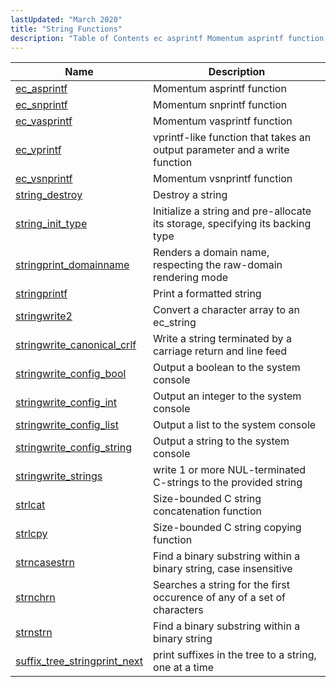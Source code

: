 ```yaml
---
lastUpdated: "March 2020"
title: "String Functions"
description: "Table of Contents ec asprintf Momentum asprintf function ec snprintf Momentum snprintf function ec vasprintf Momentum vasprintf function ec vprintf vprintf like function that takes an output parameter and a write function ec vsnprintf Momentum vsnprintf function string destroy Destroy a string string init type Initialize a string and pre..."
---
```



| Name                                                                                                                    | Description                                                                   |
|-------------------------------------------------------------------------------------------------------------------------|-------------------------------------------------------------------------------|
| [ec_asprintf](/momentum/3/3-api/apis-ec-asprintf)                                   | Momentum asprintf function                                                    |
| [ec_snprintf](/momentum/3/3-api/apis-ec-snprintf)                                   | Momentum snprintf function                                                    |
| [ec_vasprintf](/momentum/3/3-api/apis-ec-vasprintf)                                 | Momentum vasprintf function                                                   |
| [ec_vprintf](/momentum/3/3-api/apis-ec-vprintf)                                     | vprintf-like function that takes an output parameter and a write function     |
| [ec_vsnprintf](/momentum/3/3-api/apis-ec-vsnprintf)                                 | Momentum vsnprintf function                                                   |
| [string_destroy](/momentum/3/3-api/apis-string-destroy)                             | Destroy a string                                                              |
| [string_init_type](/momentum/3/3-api/apis-string-init-type)                         | Initialize a string and pre-allocate its storage, specifying its backing type |
| [stringprint_domainname](/momentum/3/3-api/apis-stringprint-domainname)             | Renders a domain name, respecting the raw-domain rendering mode               |
| [stringprintf](/momentum/3/3-api/apis-stringprintf)                                 | Print a formatted string                                                      |
| [stringwrite2](/momentum/3/3-api/apis-stringwrite-2)                                 | Convert a character array to an ec_string                                     |
| [stringwrite_canonical_crlf](/momentum/3/3-api/apis-stringwrite-canonical-crlf)     | Write a string terminated by a carriage return and line feed                  |
| [stringwrite_config_bool](/momentum/3/3-api/apis-stringwrite-config-bool)           | Output a boolean to the system console                                        |
| [stringwrite_config_int](/momentum/3/3-api/apis-stringwrite-config-int)             | Output an integer to the system console                                       |
| [stringwrite_config_list](/momentum/3/3-api/apis-stringwrite-config-list)           | Output a list to the system console                                           |
| [stringwrite_config_string](/momentum/3/3-api/apis-stringwrite-config-string)       | Output a string to the system console                                         |
| [stringwrite_strings](/momentum/3/3-api/apis-stringwrite-strings)                   | write 1 or more NUL-terminated C-strings to the provided string               |
| [strlcat](/momentum/3/3-api/apis-strlcat)                                           | Size-bounded C string concatenation function                                  |
| [strlcpy](/momentum/3/3-api/apis-strlcpy)                                           | Size-bounded C string copying function                                        |
| [strncasestrn](/momentum/3/3-api/apis-strncasestrn)                                 | Find a binary substring within a binary string, case insensitive              |
| [strnchrn](/momentum/3/3-api/apis-strnchrn)                                         | Searches a string for the first occurence of any of a set of characters       |
| [strnstrn](/momentum/3/3-api/apis-strnstrn)                                         | Find a binary substring within a binary string                                |
| [suffix_tree_stringprint_next](/momentum/3/3-api/apis-suffix-tree-stringprint-next) | print suffixes in the tree to a string, one at a time                         |
